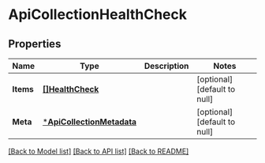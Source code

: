 # ApiCollectionHealthCheck

## Properties
Name | Type | Description | Notes
------------ | ------------- | ------------- | -------------
**Items** | [**[]HealthCheck**](HealthCheck.md) |  | [optional] [default to null]
**Meta** | [***ApiCollectionMetadata**](ApiCollectionMetadata.md) |  | [optional] [default to null]

[[Back to Model list]](../README.md#documentation-for-models) [[Back to API list]](../README.md#documentation-for-api-endpoints) [[Back to README]](../README.md)


